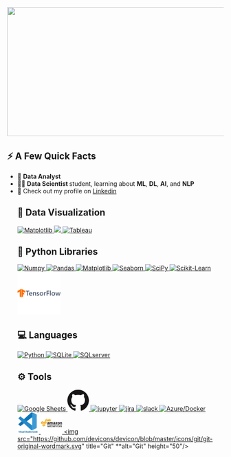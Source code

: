 <div align="center">
  <img src="https://img.freepik.com/free-photo/future-artificial-intelligence-robot-cyborg_31965-6980.jpg?w=996" width="600" height="300"/>
</div>

<h2>⚡️ A Few Quick Facts </h2>
<ul>
<li>🔭 <strong>Data Analyst </strong> </li>
<li>👩‍🎓 <strong>Data Scientist </strong> student, learning about <strong>ML</strong>, <strong>DL</strong>, <strong>AI</strong>, and  <strong>NLP</strong></li>
<li>📙 Check out my profile on <a href="https://www.linkedin.com/in/gülizaryetiş/">Linkedin</a></li>
  
 

  
  ## 🎨  Data Visualization

<a href="#" target="_blank"> <img src="https://matplotlib.org/stable/_static/logo2_compressed.svg" alt="Matplotlib"  height="50"/> </a>
<a href="#" target="_blank"> <img src="https://seaborn.pydata.org/_static/logo-wide-lightbg.svg" height="50"/> </a>
<a href="#" target="_blank"> <img src="https://www.tableau.com/sites/default/files/pages/tableaulogo_highres.png" alt="Tableau"  height="50"/> </a>

  
  ## 📙 Python Libraries
<a href="#" target="_blank"> <img src="https://user-images.githubusercontent.com/67586773/105040771-43887300-5a88-11eb-9f01-bee100b9ef22.png" alt="Numpy"  height="50"/> </a>
<a href="#" target="_blank"> <img src="https://upload.wikimedia.org/wikipedia/commons/thumb/e/ed/Pandas_logo.svg/2560px-Pandas_logo.svg.png" alt="Pandas"  height="50"/> </a>
<a href="#" target="_blank"> <img src="https://matplotlib.org/stable/_static/logo2_compressed.svg" alt="Matplotlib"  height="50"/> </a>
<a href="#" target="_blank"> <img src="https://seaborn.pydata.org/_static/logo-wide-lightbg.svg" alt="Seaborn"  height="50"/> </a>
<a href="#" target="_blank"> <img src="https://www.fullstackpython.com/img/logos/scipy.png" alt="SciPy"  height="50"/> </a>
<a href="#" target="_blank"> <img src="https://upload.wikimedia.org/wikipedia/commons/thumb/0/05/Scikit_learn_logo_small.svg/1200px-Scikit_learn_logo_small.svg.png" alt="Scikit-Learn"  height="50"/> </a>
<a href="#" target="_blank"> <img src="https://github.com/devicons/devicon/blob/master/icons/tensorflow/tensorflow-original-wordmark.svg" title="Tensorflow" alt="Tensorflow" height="100"/> </a>
  
  
  ## 💻 Languages
<a href="#" target="_blank"> <img src="https://fastnetmon.com/wp-content/uploads/2016/08/python-logo.png" alt="Python"  height="50"/> </a>
<a href="#" target="_blank"> <img src="https://i2.wp.com/iotbyhvm.ooo/wp-content/uploads/2019/01/sqlite.jpg?fit=882%2C456&ssl=1" alt="SQLite"  height="50"/> </a>
<a href="#" target="_blank"> <img src="https://www.teamscs.com/wp-content/uploads/2016/04/sql-server-logo.png" alt="SQLserver"  height="50"/> </a>
  
  
  
  ## ⚙ Tools

<a href="#" target="_blank"> <img src="https://smartgyann.files.wordpress.com/2020/05/457-4573752_read-more-on-how-you-can-use-your.png" alt="Google Sheets"  height="50"/> </a>
<a href="#" target="_blank"> <img src="https://raw.githubusercontent.com/github/explore/78df643247d429f6cc873026c0622819ad797942/topics/github/github.png" alt="gitHub"  height="50"/> </a>
<a href="#" target="_blank"> <img src="https://upload.wikimedia.org/wikipedia/commons/thumb/3/38/Jupyter_logo.svg/1200px-Jupyter_logo.svg.png" alt="jupyter"  height="50"/> </a>
<a href="#" target="_blank"> <img src="https://i0.wp.com/invotra.com/wp-content/uploads/2019/09/jira_software_logo-e1571063680300.png?fit=768%2C216&ssl=1" alt="jira"   height="50"/> </a>
<a href="#" target="_blank"> <img src="https://upload.wikimedia.org/wikipedia/commons/thumb/b/b9/Slack_Technologies_Logo.svg/1280px-Slack_Technologies_Logo.svg.png" alt="slack"  height="50"/> </a>
<a href="#" target="_blank"> <img src="https://miro.medium.com/max/1028/1*wZoo0vMo8hx7qpnPoS1CgA.png" alt="Azure/Docker" height="50"/> </a>
<a href="#" target="_blank">  <img src="https://github.com/devicons/devicon/blob/master/icons/vscode/vscode-original-wordmark.svg" title="VSCode"  alt="VSCode" height="50"/>
<img src="https://github.com/devicons/devicon/blob/master/icons/amazonwebservices/amazonwebservices-original-wordmark.svg" title="AWS" alt="AWS" height="50"/>
<img src="https://github.com/devicons/devicon/blob/master/icons/git/git-original-wordmark.svg" title="Git" **alt="Git" height="50"/>


  <br>
  
  
  
  
